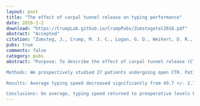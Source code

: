 ```yaml
---
layout: post
title: "The effect of carpal tunnel release on typing performance"
date: 2016-1-2
download: "https://CrumpLab.github.io/CrumpPubs/Zumstegetal2016.pdf"
abstract: "Accepted"
citation: "Zumsteg, J., Crump, M. J. C., Logan, G. D., Weikert, D. R., & Lee, D. H. (Accepted). The effect of carpal tunnel release on typing performance. The Journal of Hand Surgery."
pubs: true
comments: false
category: pubs
abstract: "Purpose: To describe the effect of carpal tunnel release (CTR) on typing performance.

Methods: We prospectively studied 27 patients undergoing open CTR. Patient demographics and clinical characteristics including nerve conduction studies, electromyography results, and duration of symptoms were collected. Before surgery and at 8 time points after surgery, ranging from 1 to 12 weeks, typing performance for an approximately 500-character paragraph was assessed via an on-line platform. The Michigan Hand Questionnaire (MHQ) and the Boston Carpal Tunnel Questionnaire functional component (BCTQ-F) and symptom severity compo- nent (BCTQ-S) component were completed before surgery and at 1, 3, 6, and 12 weeks after surgery. We used repeated-measures analyses of variance and follow-up dependent-samples t tests to analyze change in typing performance across sessions, and linear regressions to assess relationships between typing performance and demographic and outcome measures. We compared typing speed with the MHQ, BCTQ-F, and BCTQ-S using the Pearson correlation test

Results: Average typing speed decreased significantly from 49.7 +/- 2.7 words per minute (wpm) before surgery to 45.2 +/- 3.1 wpm at 8 to 10 days after surgery. Mean typing speed for the group exceeded the preoperative value between weeks 2 and 3, with continued improvement to 53.5 +/- 3.5 wpm at 12 weeks after surgery. No clinical or demographic variables were asso- ciated with the rate of recovery or the magnitude of improvement after CTR. The MHQ, BCTQ-F, and BCTQ-S each demonstrated significant improvement from preoperative values over the 12-week period. The MHQ and BCTQ-F scores correlated well with typing speed.

Conclusions: On average, typing speed returned to preoperative levels between 2 and 3 weeks after CTR and typing speed showed improvement beyond preoperative levels after surgery. The MHQ and BCTQ-F correlate well with typing speed after CTR."
---
```

